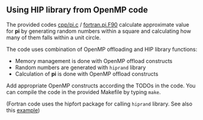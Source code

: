 ## Using HIP library from OpenMP code

The provided codes [cpp/pi.c](cpp/pi.c) / [fortran.pi.F90](fortran/lumi/pi.F90)
calculate approximate value for **pi** by generating random numbers within a
square and calculating how many of them falls within a unit circle.

The code uses combination of OpenMP offloading and HIP library functions:

  - Memory management is done with OpenMP offload constructs
  - Random numbers are generated with `hiprand` library
  - Calculation of **pi** is done with OpenMP offload constructs

Add appropriate OpenMP constructs according the TODOs in the code. You can
compile the code in the provided Makefile by typing `make`.

(Fortran code uses the hipfort package for calling `hiprand` library. See also this [example](../../gpu-hip/hipfort/hiprand_example))
